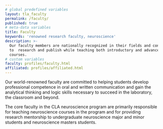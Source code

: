 ```yaml
---
# global predefined variables
layout: tla_faculty
permalink: /faculty/
published: true
# meta-data variables
title: Faculty
keywords: 'renowned research faculty, neuroscience'
description: >-
  Our faculty members are nationally recognized in their fields and continue
  to  research and publish while teaching both introductory and advanced
  courses.
# custom variables
faculty: profiles/faculty.html
affiliated: profiles/affiliated.html
---
```

Our world-renowned faculty are committed to helping students develop professional competence in oral and written communication and gain the analytical thinking and logic skills necessary to succeed in the laboratory, the classroom and beyond.

The core faculty in the CLA neuroscience program are primarily responsible for teaching neuroscience courses in the program and for providing research mentorship to undergraduate neuroscience major and minor students and neuroscience masters students.
